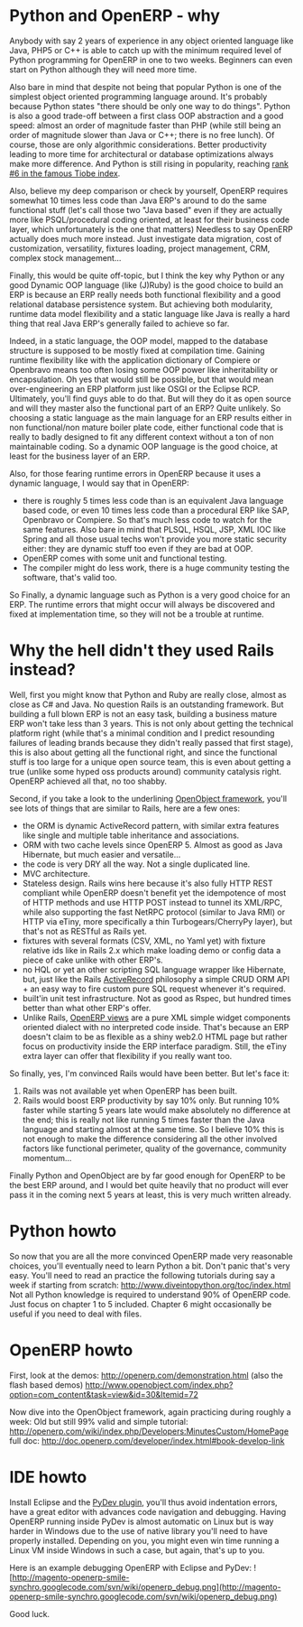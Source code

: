 # Python and OpenERP - why #
Anybody with say 2 years of experience in any object oriented language like Java, PHP5 or C++ is able to catch up with the minimum required level of Python programming for OpenERP in one to two weeks. Beginners can even start on Python although they will need more time.

Also bare in mind that despite not being that popular Python is one of the simplest object oriented programming language around. It's probably because Python states "there should be only one way to do things". Python is also a good trade-off between a first class OOP abstraction and a good speed: almost an order of magnitude faster than PHP (while still being an order of magnitude slower than Java or C++; there is no free lunch). Of course, those are only algorithmic considerations. Better productivity leading to more time for architectural or database optimizations always make more difference. And Python is still rising in popularity, reaching [rank #6 in the famous Tiobe index](http://www.tiobe.com/index.php/content/paperinfo/tpci/index.html).

Also, believe my deep comparison or check by yourself, OpenERP requires somewhat 10 times less code than Java ERP's around to do the same functional stuff (let's call those two "Java based" even if they are actually more like PSQL/procedural coding oriented, at least for their business code layer, which unfortunately is the one that matters) Needless to say OpenERP actually does much more instead. Just investigate data migration, cost of customization, versatility, fixtures loading, project management, CRM, complex stock management...

Finally, this would be quite off-topic, but I think the key why Python or any good Dynamic OOP language (like (J)Ruby) is the good choice to build an ERP is because an ERP really needs both functional flexibility and a good relational database persistence system. But achieving both modularity, runtime data model flexibility and a static language like Java is really a hard thing that real Java ERP's generally failed to achieve so far.

Indeed, in a static language, the OOP model, mapped to the database structure is supposed to be mostly fixed at compilation time. Gaining runtime flexibility like with the application dictionary of Compiere or Openbravo means too often losing some OOP power like inheritability or encapsulation. Oh yes that would still be possible, but that would mean over-engineering an ERP platform just like OSGI or the Eclipse RCP. Ultimately, you'll find guys able to do that. But will they do it as open source and will they master also the functional part of an ERP? Quite unlikely. So choosing a static language as the main language for an ERP results either in non functional/non mature boiler plate code, either functional code that is really to badly designed to fit any different context without a ton of non maintainable coding. So a dynamic OOP language is the good choice, at least for the business layer of an ERP.

Also, for those fearing runtime errors in OpenERP because it uses a dynamic language, I would say that in OpenERP:
  * there is roughly 5 times less code than is an equivalent Java language based code, or even 10 times less code than a procedural ERP like SAP, Openbravo or Compiere. So that's much less code to watch for the same features. Also bare in mind that PLSQL, HSQL, JSP, XML IOC like Spring and all those usual techs won't provide you more static security either: they are dynamic stuff too even if they are bad at OOP.
  * OpenERP comes with some unit and functional testing.
  * The compiler might do less work, there is a huge community testing the software, that's valid too.

So Finally, a dynamic language such as Python is a very good choice for an ERP. The runtime errors that might occur will always be discovered and fixed at implementation time, so they will not be a trouble at runtime.


# Why the hell didn't they used Rails instead? #
Well, first you might know that Python and Ruby are really close, almost as close as C# and Java. No question Rails is an outstanding framework. But building a full blown ERP is not an easy task, building a business mature ERP won't take less than 3 years. This is not only about getting the technical platform right (while that's a minimal condition and I predict resounding failures of leading brands because they didn't really passed that first stage), this is also about getting all the functional right, and since the functional stuff is too large for a unique open source team, this is even about getting a true (unlike some hyped oss products around) community catalysis right. OpenERP achieved all that, no too shabby.

Second, if you take a look to the underlining [OpenObject framework](http://openobject.com/), you'll see lots of things that are similar to Rails, here are a few ones:
  * the ORM is dynamic ActiveRecord pattern, with similar extra features like single and multiple table inheritance and associations.
  * ORM with two cache levels since OpenERP 5. Almost as good as Java Hibernate, but much easier and versatile...
  * the code is very DRY all the way. Not a single duplicated line.
  * MVC architecture.
  * Stateless design. Rails wins here because it's also fully HTTP REST compliant while OpenERP doesn't benefit yet the idempotence of most of HTTP methods and use HTTP POST instead to tunnel its XML/RPC, while also supporting the fast NetRPC protocol (similar to Java RMI) or HTTP via eTiny, more specifically a thin Turbogears/CherryPy layer), but that's not as RESTful as Rails yet.
  * fixtures with several formats (CSV, XML, no Yaml yet) with fixture relative ids like in Rails 2.x which make loading demo or config data a piece of cake unlike with other ERP's.
  * no HQL or yet an other scripting SQL language wrapper like Hibernate, but, just like the Rails [ActiveRecord](http://ar.rubyonrails.org/) philosophy a simple CRUD ORM API + an easy way to fire custom pure SQL request whenever it's required.
  * built'in unit test infrastructure. Not as good as Rspec, but hundred times better than what other ERP's offer.
  * Unlike Rails, [OpenERP views](http://openerp.com/wiki/index.php/Developers:Developper%27s_Book/The_views) are a pure XML simple widget components oriented dialect with no interpreted code inside. That's because an ERP doesn't claim to be as flexible as a shiny web2.0 HTML page but rather focus on productivity inside the ERP interface paradigm. Still, the eTiny extra layer can offer that flexibility if you really want too.

So finally, yes, I'm convinced Rails would have been better. But let's face it:
  1. Rails was not available yet when OpenERP has been built.
  1. Rails would boost ERP productivity by say 10% only. But running 10% faster while starting 5 years late would make absolutely no difference at the end; this is really not like running 5 times faster than the Java language and starting almost at the same time. So I believe 10% this is not enough to make the difference considering all the other involved factors like functional perimeter, quality of the governance, community momentum...

Finally Python and OpenObject are by far good enough for OpenERP to be the best ERP around, and I would bet quite heavily that no product will ever pass it in the coming next 5 years at least, this is very much written already.

# Python howto #
So now that you are all the more convinced OpenERP made very reasonable choices, you'll eventually need to learn Python a bit. Don't panic that's very easy.
You'll need to read an practice the following tutorials during say a week if starting from scratch:
http://www.diveintopython.org/toc/index.html
Not all Python knowledge is required to understand 90% of OpenERP code.
Just focus on chapter 1 to 5 included. Chapter 6 might occasionally be useful if you need to deal with files.


# OpenERP howto #
First, look at the demos:
http://openerp.com/demonstration.html
(also the flash based demos)
http://www.openobject.com/index.php?option=com_content&task=view&id=30&Itemid=72

Now dive into the OpenObject framework, again practicing during roughly a week:
Old but still 99% valid and simple tutorial: http://openerp.com/wiki/index.php/Developers:MinutesCustom/HomePage
full doc:
http://doc.openerp.com/developer/index.html#book-develop-link

# IDE howto #
Install Eclipse and the [PyDev plugin](http://pydev.sourceforge.net/), you'll thus avoid indentation errors, have a great editor with advances code navigation and debugging. Having OpenERP running inside PyDev is almost automatic on Linux but is way harder in Windows due to the use of native library you'll need to have properly installed. Depending on you, you might even win time running a Linux VM inside Windows in such a case, but again, that's up to you.

Here is an example debugging OpenERP with Eclipse and PyDev:
![http://magento-openerp-smile-synchro.googlecode.com/svn/wiki/openerp_debug.png](http://magento-openerp-smile-synchro.googlecode.com/svn/wiki/openerp_debug.png)

Good luck.